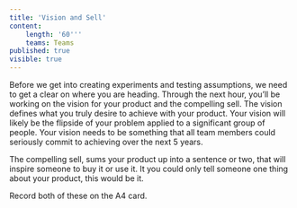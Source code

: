 ```yaml
---
title: 'Vision and Sell'
content:
    length: '60'''
    teams: Teams
published: true
visible: true
---
```


Before we get into creating experiments and testing assumptions, we need to get a clear on where you are heading. Through the next hour, you’ll be working on the vision for your product and the compelling sell. The vision defines what you truly desire to achieve with your product. Your vision will likely be the flipside of your problem applied to a significant group of people. Your vision needs to be something that all team members could seriously commit to achieving over the next 5 years. 

The compelling sell, sums your product up into a sentence or two, that will inspire someone to buy it or use it. It you could only tell someone one thing about your product, this would be it.

Record both of these on the A4 card.